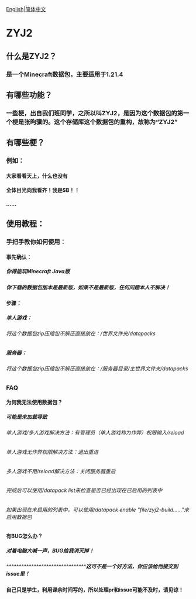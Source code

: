 [English](./README-EN.md)|[简体中文](./README.md)
# ZYJ2
## 什么是ZYJ2？
### 是一个Minecraft数据包，主要适用于1.21.4
## 有哪些功能？
### 一些梗，出自我们班同学，之所以叫ZYJ2，是因为这个数据包的第一个梗是张昀骥的。这个存储库这个数据包的重构，故称为“ZYJ2”
## 有哪些梗？
### 例如：
#### 大家看看天上，什么也没有
#### 全体目光向我看齐！我是SB！！
#### ……
## 使用教程：
### 手把手教你如何使用：
#### 事先确认：
##### 你得能玩Minecraft Java版
##### 你下载的数据包版本是最新版，如果不是最新版，任何问题本人不解决！
#### 步骤：
##### 单人游戏：
###### 将这个数据包zip压缩包不解压直接放在：/世界文件夹/datapacks
##### 服务器：
###### 将这个数据包zip压缩包不解压直接放在：/服务器目录/主世界文件夹/datapacks
### FAQ
#### 为何我无法使用数据包？
##### 可能是未加载导致
###### 单人游戏/多人游戏解决方法：有管理员（单人游戏称为作弊）权限输入/reload
###### 单人游戏无作弊权限解决方法：退出重进
###### 多人游戏不用/reload解决方法：关闭服务器重启
###### 完成后可以使用/datapack list来检查是否已经出现在已启用的列表中
###### 如果出现在未启用的列表中，可以使用/datapack enable "file/zyj2-build......"来启用数据包
#### 有BUG怎么办？
##### 对着电脑大喊一声，BUG给我消灭掉！
##### ^^^^^^^^^^^^^^^^^^^^^^^^^^^^^^^^这可不是一个好方法，你应该给他提交到issue里！
#### 自己只是学生，利用课余时间写的，所以处理pr和issue可能不及时，请见谅！
